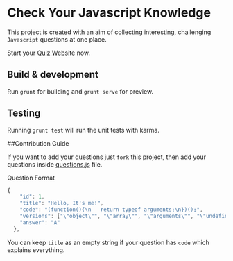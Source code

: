 # Check Your Javascript Knowledge

This project is created with an aim of collecting interesting, challenging `Javascript` questions at one place.

Start your [Quiz Website](http://nurolopher.github.io/Check-Your-Javascript-Knowledge/) now.

## Build & development

Run `grunt` for building and `grunt serve` for preview.

## Testing

Running `grunt test` will run the unit tests with karma.


##Contribution Guide

If you want to add your questions just `fork` this project, then add your questions inside [questions.js](https://github.com/nurolopher/Check-Your-Javascript-Knowledge/blob/master/app/scripts/data/questions.js) file.

Question Format

```javascript
{
    "id": 1,
    "title": "Hello, It's me!",
    "code": "(function(){\n   return typeof arguments;\n})();",
    "versions": ["\"object\"", "\"array\"", "\"arguments\"", "\"undefined\""],
    "answer": "A"
  },

```

You can keep `title` as an empty string if your question has `code` which explains everything.
